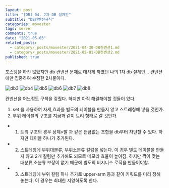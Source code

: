 ```yaml
---
layout: post
title: "[DB] 04. 2차 DB 설계안"
subtitle: "DB컨벤션규칙"
categories: movester
tags: server
comments: true
date: "2021-05-03"
related_posts:
  - category/_posts/movester/2021-04-30-DB컨벤션1.md
  - category/_posts/movester/2021-05-01-DB컨벤션2.md
published: true
---
```


포스팅을 하진 않았지만 db 컨벤션 문제로 대차게 까였던 나의 1차 db 설계안...
컨벤션에만 집중하여 수정한 2차물이다.

![db3](/assets/img/movester/db3.png)
![db4](/assets/img/movester/db4.png)
![db5](/assets/img/movester/db5.png)
![db6](/assets/img/movester/db6.png)
![db7](/assets/img/movester/db7.png)
![db8](/assets/img/movester/db8.png)

컨벤션을 어느정도 구색을 갖췄다.
하지만 아직 해결해야할 것들이 있다.
1. set 을 사용하여 자세,효과를 별도의 테이블을 만들지 않고 스트레칭에 넣을 것인가.
2. 부위 테이블의 구조를 지금과 같이 트리 형태로 갈 것인가.
- 1. 트리 구조의 경우 상체>발 과 같은 뜬금없는 조합을 db부터 차단할 수 있다. 하지만 테이블 하나가 추가된다.
- 2. 스트레칭에 부위대분류, 부위소분류 칼럼을 넣는다. 이 경우 별도 테이블을 만들지 않고 2개 칼럼만 추가해도 되므로 메모리 효율이 높아짐. 하지만 짝이 맞는 대분류,소분류 보장이 없기 때문에 별도의 비지니스 로직을 만들어야함.
- 3. 스트레칭에 부위 칼럼 하나 추가로 upper-arm 등과 같이 키워드를 미리 정해놓는다. 이 경우는 최대한 지양하도록 한다.
